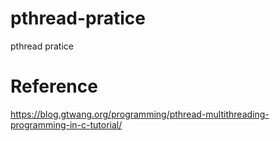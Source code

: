# pthread-pratice
pthread pratice

# Reference
https://blog.gtwang.org/programming/pthread-multithreading-programming-in-c-tutorial/
